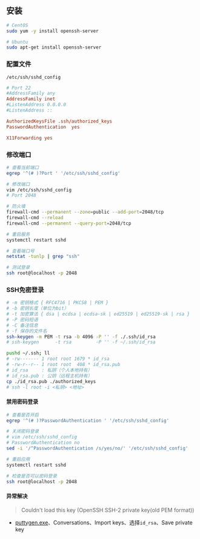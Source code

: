 
## 安装

```bash
# CentOS
sudo yum -y install openssh-server

# Ubuntu
sudo apt-get install openssh-server
```

### 配置文件

`/etc/ssh/sshd_config`

```conf
# Port 22
#AddressFamily any
AddressFamily inet
#ListenAddress 0.0.0.0
#ListenAddress ::

AuthorizedKeysFile .ssh/authorized_keys
PasswordAuthentication  yes

X11Forwarding yes
```

### 修改端口

```bash
# 查看当前端口
egrep '^(# )?Port ' '/etc/ssh/sshd_config'

# 修改端口
vim /etc/ssh/sshd_config
# Port 2048

# 防火墙
firewall-cmd --permanent --zone=public --add-port=2048/tcp
firewall-cmd --reload
firewall-cmd --permanent --query-port=2048/tcp

# 重启服务
systemctl restart sshd

# 查看端口号
netstat -tunlp | grep "ssh"

# 测试登录
ssh root@localhost -p 2048
```

### SSH免密登录

```bash
# -m 密钥格式 { RFC4716 | PKCS8 | PEM }
# -b 密钥长度（单位为bit）
# -t 加密算法 { dsa | ecdsa | ecdsa-sk | ed25519 | ed25519-sk | rsa }
# -P 密码短语
# -C 备注信息
# -f 保存的文件名
ssh-keygen -m PEM -t rsa -b 4096 -P '' -f ./.ssh/id_rsa
# ssh-keygen      -t rsa         -P '' -f ~/.ssh/id_rsa

pushd ~/.ssh; ll
# -rw------- 1 root root 1679 * id_rsa
# -rw-r--r-- 1 root root  408 * id_rsa.pub
# id_rsa     : 私钥（个人本地持有）
# id_rsa.pub : 公钥（远程主机持有）
cp ./id_rsa.pub ./authorized_keys
# ssh -l root -i <私钥> <地址>
```

#### 禁用密码登录

```bash
# 查看是否开启
egrep '^(# )?PasswordAuthentication ' '/etc/ssh/sshd_config'

# 关闭密码登录
# vim /etc/ssh/sshd_config
# PasswordAuthentication no
sed -i '/^PasswordAuthentication /s/yes/no/' '/etc/ssh/sshd_config'

# 重启应用
systemctl restart sshd

# 检查是否可以密码登录
ssh root@localhost -p 2048
```

#### 异常解决

>Couldn't load this key (OpenSSH SSH-2 private key(old PEM format))

- [puttygen.exe](https://the.earth.li/~sgtatham/putty/latest/w64/puttygen.exe)、Conversations、Import keys、选择`id_rsa`、Save private key
